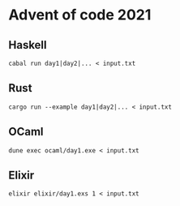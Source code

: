 # Advent of code 2021

## Haskell

```
cabal run day1|day2|... < input.txt
```

## Rust

```
cargo run --example day1|day2|... < input.txt
```

## OCaml

```
dune exec ocaml/day1.exe < input.txt
```

## Elixir

```
elixir elixir/day1.exs 1 < input.txt
```
